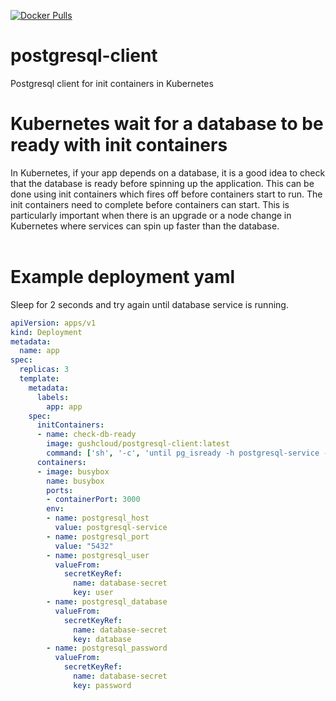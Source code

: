 [![Docker Pulls](https://img.shields.io/docker/pulls/gushcloud/postgresql-client?style=for-the-badge)](https://hub.docker.com/r/gushcloud/postgresql-client)

# postgresql-client
Postgresql client for init containers in Kubernetes

# Kubernetes wait for a database to be ready with init containers
In Kubernetes, if your app depends on a database, it is a good idea to check that the database is ready before spinning up the application. This can be done using init containers which fires off before containers start to run. The init containers need to complete before containers can start. This is particularly important when there is an upgrade or a node change in Kubernetes where services can spin up faster than the database. <br /><br />

# Example deployment yaml
Sleep for 2 seconds and try again until database service is running. 
```yaml
apiVersion: apps/v1
kind: Deployment
metadata:
  name: app
spec:
  replicas: 3
  template:
    metadata:
      labels:
        app: app
    spec:
      initContainers:
      - name: check-db-ready
        image: gushcloud/postgresql-client:latest
        command: ['sh', '-c', 'until pg_isready -h postgresql-service -p 5432; do echo waiting for database; sleep 2; done;']
      containers:
      - image: busybox
        name: busybox
        ports:
        - containerPort: 3000
        env:
        - name: postgresql_host
          value: postgresql-service
        - name: postgresql_port
          value: "5432"
        - name: postgresql_user
          valueFrom:
            secretKeyRef:
              name: database-secret
              key: user
        - name: postgresql_database
          valueFrom:
            secretKeyRef:
              name: database-secret
              key: database
        - name: postgresql_password
          valueFrom:
            secretKeyRef:
              name: database-secret
              key: password
```
